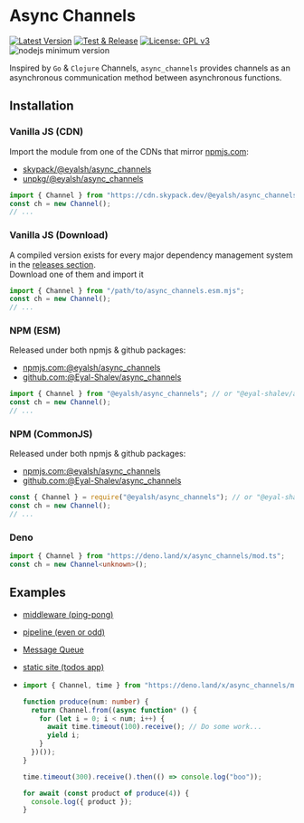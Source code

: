# Async Channels

[![Latest Version](https://img.shields.io/github/v/release/eyal-shalev/async_channels?sort=semver&label=Latest%20Version)](https://github.com/Eyal-Shalev/async_channels)
[![Test & Release](https://github.com/Eyal-Shalev/async_channels/actions/workflows/test-and-release.yml/badge.svg)](https://github.com/Eyal-Shalev/async_channels/actions/workflows/test-and-release.yml)
[![License: GPL v3](https://img.shields.io/badge/License-GPLv3-blue.svg)](https://www.gnu.org/licenses/gpl-3.0)
![nodejs minimum version](https://img.shields.io/node/v/@eyalsh/async_channels)

Inspired by `Go` & `Clojure` Channels, `async_channels` provides channels as an
asynchronous communication method between asynchronous functions.

## Installation

### Vanilla JS (CDN)

Import the module from one of the CDNs that mirror
[npmjs.com](https://npmjs.com):

- [skypack/@eyalsh/async_channels](https://skypack.dev/view/@eyalsh/async_channels)
- [unpkg/@eyalsh/async_channels](https://unpkg.com/@eyalsh/async_channels/dist/async_channels.esm.mjs)

```javascript
import { Channel } from "https://cdn.skypack.dev/@eyalsh/async_channels";
const ch = new Channel();
// ...
```

### Vanilla JS (Download)

A compiled version exists for every major dependency management system in the
[releases section](https://github.com/Eyal-Shalev/async_channels/releases).\
Download one of them and import it

```javascript
import { Channel } from "/path/to/async_channels.esm.mjs";
const ch = new Channel();
// ...
```

### NPM (ESM)

Released under both npmjs & github packages:

- [npmjs.com:@eyalsh/async_channels](https://www.npmjs.com/package/@eyalsh/async_channels)
- [github.com:@Eyal-Shalev/async_channels](https://github.com/Eyal-Shalev/async_channels/packages/983326)

```javascript
import { Channel } from "@eyalsh/async_channels"; // or "@eyal-shalev/async_channels" for github packages.
const ch = new Channel();
// ...
```

### NPM (CommonJS)

Released under both npmjs & github packages:

- [npmjs.com:@eyalsh/async_channels](https://www.npmjs.com/package/@eyalsh/async_channels)
- [github.com:@Eyal-Shalev/async_channels](https://github.com/Eyal-Shalev/async_channels/packages/983326)

```javascript
const { Channel } = require("@eyalsh/async_channels"); // or "@eyal-shalev/async_channels" for github packages.
const ch = new Channel();
// ...
```

### Deno

```typescript
import { Channel } from "https://deno.land/x/async_channels/mod.ts";
const ch = new Channel<unknown>();
```

## Examples

- [middleware (ping-pong)](/examples/middleware)

- [pipeline (even or odd)](/examples/even-or-odd-pipeline)

- [Message Queue](/examples/message-queue)

- [static site (todos app)](/examples/todos-static)

- ```typescript
  import { Channel, time } from "https://deno.land/x/async_channels/mod.ts";

  function produce(num: number) {
    return Channel.from((async function* () {
      for (let i = 0; i < num; i++) {
        await time.timeout(100).receive(); // Do some work...
        yield i;
      }
    })());
  }

  time.timeout(300).receive().then(() => console.log("boo"));

  for await (const product of produce(4)) {
    console.log({ product });
  }
  ```
